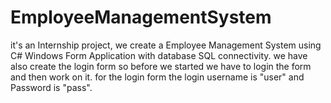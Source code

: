 # EmployeeManagementSystem
it's an Internship project, we create a Employee Management System using C# Windows Form Application with database SQL connectivity.
we have also create the login form so before we started we have to login the form and then work on it. 
for the login form the login username is "user" and Password is "pass".
